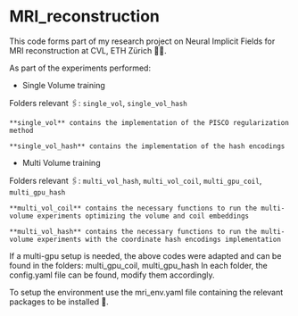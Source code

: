 # MRI_reconstruction
This code forms part of my research project on Neural Implicit Fields for MRI reconstruction at CVL, ETH Zürich 👩‍💻.

As part of the experiments performed:

- Single Volume training
  
Folders relevant 🖇️: `single_vol`, `single_vol_hash`

    **single_vol** contains the implementation of the PISCO regularization method 

    **single_vol_hash** contains the implementation of the hash encodings  

- Multi Volume training
  
Folders relevant 🖇️: `multi_vol_hash`, `multi_vol_coil`, `multi_gpu_coil`, `multi_gpu_hash`

    **multi_vol_coil** contains the necessary functions to run the multi-volume experiments optimizing the volume and coil embeddings

    **multi_vol_hash** contains the necessary functions to run the multi-volume experiments with the coordinate hash encodings implementation

If a multi-gpu setup is needed, the above codes were adapted and can be found in the folders: multi_gpu_coil, multi_gpu_hash
In each folder, the config.yaml file can be found, modify them accordingly.

To setup the environment use the mri_env.yaml file containing the relevant packages to be installed 🚀.


